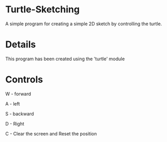 # Turtle-Sketching

A simple program for creating a simple 2D sketch by controlling the turtle.

# Details

This program has been created using the 'turtle' module

# Controls

W - forward

A - left

S - backward

D - Right

C - Clear the screen and Reset the position
